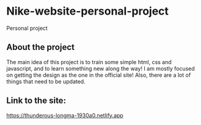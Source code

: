 # Nike-website-personal-project
Personal project

## About the project
The main idea of this project is to train some simple
html, css and javascript, and to learn something new along the way!
I am mostly focused on getting the design as 
the one in the official site! Also, there are
a lot of things that need to be updated.

## Link to the site:
https://thunderous-longma-1930a0.netlify.app
